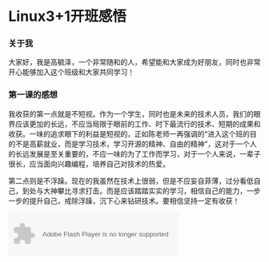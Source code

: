 # Linux3+1开班感悟

### 关于我
大家好，我是高毓泽，一个非常随和的人，希望能和大家成为好朋友，同时也非常开心能够加入这个班级和大家共同学习！
 
### 第一课的感想
我收获的第一点就是不短视。作为一个学生，同时也是未来的技术人员，我们的眼界应该更加的长远，不应当局限于眼前的工作、时下最流行的技术、短期的成果和收获。一味的追求眼下的利益是短视的，正如陈老师一再强调的“进入这个班的目的不是高薪就业，而是学习技术，学习开源的精神、自由的精神”，这对于一个人的长远发展是至关重要的，不应一味的为了工作而学习，对于一个人来说，一辈子很长，应当面向兴趣编程，培养自己对技术的热爱。

第二点则是不浮躁。现在的我虽然在技术上很弱，但是不应妄自菲薄，过分看低自己，到处与大神攀比寻求打击。而是应该踏踏实实的学习，相信自己的能力，一步一步的提升自己，戒除浮躁，沉下心来钻研技术。要相信坚持一定有收获！

<object width="340" height="86" data="http://music.163.com/style/swf/widget.swf?
sid=430208475&type=2&auto=0&width=320&height=66" 
type="application/x-shockwave-flash"></object> 
